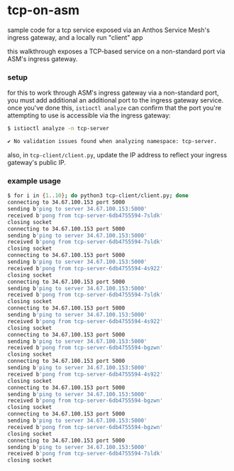 # tcp-on-asm
sample code for a tcp service exposed via an Anthos Service Mesh's ingress gateway, and a locally run "client" app

this walkthrough exposes a TCP-based service on a non-standard port via ASM's ingress gateway.

### setup

for this to work through ASM's ingress gateway via a non-standard port, you must add additional an additional port to the ingress gateway service. once you've done this, `istioctl analyze` can confirm that the port you're attempting to use is accessible via the ingress gateway:

```bash
$ istioctl analyze -n tcp-server

✔ No validation issues found when analyzing namespace: tcp-server.
```

also, in `tcp-client/client.py`, update the IP address to reflect your ingress gateway's public IP.

### example usage

```bash
$ for i in {1..10}; do python3 tcp-client/client.py; done
connecting to 34.67.100.153 port 5000
sending b'ping to server 34.67.100.153:5000'
received b'pong from tcp-server-6db4755594-7sldk'
closing socket
connecting to 34.67.100.153 port 5000
sending b'ping to server 34.67.100.153:5000'
received b'pong from tcp-server-6db4755594-7sldk'
closing socket
connecting to 34.67.100.153 port 5000
sending b'ping to server 34.67.100.153:5000'
received b'pong from tcp-server-6db4755594-4s922'
closing socket
connecting to 34.67.100.153 port 5000
sending b'ping to server 34.67.100.153:5000'
received b'pong from tcp-server-6db4755594-7sldk'
closing socket
connecting to 34.67.100.153 port 5000
sending b'ping to server 34.67.100.153:5000'
received b'pong from tcp-server-6db4755594-4s922'
closing socket
connecting to 34.67.100.153 port 5000
sending b'ping to server 34.67.100.153:5000'
received b'pong from tcp-server-6db4755594-bgzwn'
closing socket
connecting to 34.67.100.153 port 5000
sending b'ping to server 34.67.100.153:5000'
received b'pong from tcp-server-6db4755594-4s922'
closing socket
connecting to 34.67.100.153 port 5000
sending b'ping to server 34.67.100.153:5000'
received b'pong from tcp-server-6db4755594-bgzwn'
closing socket
connecting to 34.67.100.153 port 5000
sending b'ping to server 34.67.100.153:5000'
received b'pong from tcp-server-6db4755594-bgzwn'
closing socket
connecting to 34.67.100.153 port 5000
sending b'ping to server 34.67.100.153:5000'
received b'pong from tcp-server-6db4755594-7sldk'
closing socket
```